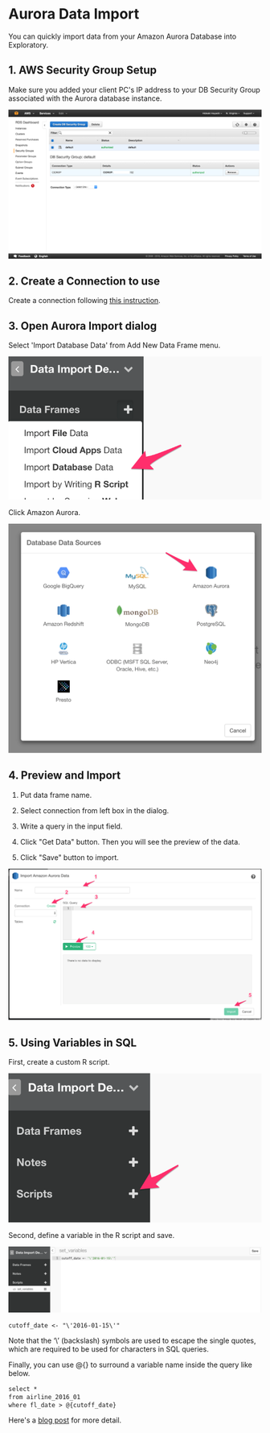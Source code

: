 # Aurora Data Import

You can quickly import data from your Amazon Aurora Database into Exploratory.

## 1. AWS Security Group Setup

Make sure you added your client PC's IP address to your DB Security Group associated with the Aurora database instance.

![](images/aws-security-group.png)

## 2. Create a Connection to use

Create a connection following [this instruction](connection.html).

## 3. Open Aurora Import dialog

Select 'Import Database Data' from Add New Data Frame menu.

![](images/import-db.png)

Click Amazon Aurora.

![](images/aurora.png)

## 4. Preview and Import

1. Put data frame name.

2. Select connection from left box in the dialog.

3. Write a query in the input field.

4. Click "Get Data" button. Then you will see the preview of the data.

5. Click "Save" button to import.

![](images/aurora-import.png)

## 5. Using Variables in SQL

First, create a custom R script.

![](images/add_script.png)

Second, define a variable in the R script and save.

![](images/set_variables.png)

```
cutoff_date <- "\'2016-01-15\'"
```

Note that the ‘\’ (backslash) symbols are used to escape the single quotes, which are required to be used for characters in SQL queries.

Finally, you can use @{} to surround a variable name inside the query like below.

```
select *
from airline_2016_01
where fl_date > @{cutoff_date}
```

Here's a [blog post](https://blog.exploratory.io/using-variables-in-sql-query-2740924d9f20#.bdcn5v68x) for more detail.
